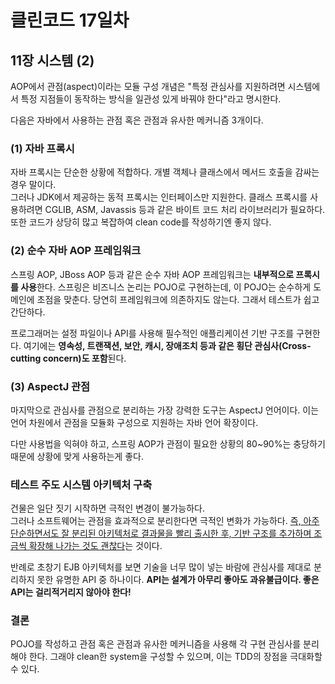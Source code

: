 # 클린코드 17일차

## 11장 시스템 (2)

AOP에서 관점(aspect)이라는 모듈 구성 개념은 "특정 관심사를 지원하려면 시스템에서 특정 지점들이 동작하는 방식을 일관성 있게 바꿔야 한다"라고 명시한다.

다음은 자바에서 사용하는 관점 혹은 관점과 유사한 메커니즘 3개이다.

### (1) 자바 프록시
자바 프록시는 단순한 상황에 적합하다. 개별 객체나 클래스에서 메서드 호출을 감싸는 경우 말이다. <br/>
그러나 JDK에서 제공하는 동적 프록시는 인터페이스만 지원한다. 클래스 프록시를 사용하려면 CGLIB, ASM, Javassis 등과 같은 바이트 코드 처리 라이브러리가 필요하다. <br/>
또한 코드가 상당히 많고 복잡하여 clean code를 작성하기엔 좋지 않다.

### (2) 순수 자바 AOP 프레임워크

스프링 AOP, JBoss AOP 등과 같은 순수 자바 AOP 프레임워크는 **내부적으로 프록시를 사용**한다. 
스프링은 비즈니스 논리는 POJO로 구현하는데, 이 POJO는 순수하게 도메인에 초점을 맞춘다. 당연히 프레임워크에 의존하지도 않는다.
그래서 테스트가 쉽고 간단하다.

프로그래머는 설정 파일이나 API를 사용해 필수적인 애플리케이션 기반 구조를 구현한다. 여기에는 **영속성, 트랜잭션, 보안, 캐시, 장애조치 등과 같은 횡단 관심사(Cross-cutting concern)도 포함**된다.

### (3) AspectJ 관점

마지막으로 관심사를 관점으로 분리하는 가장 강력한 도구는 AspectJ 언어이다. 이는 언어 차원에서 관점을 모듈화 구성으로 지원하는 자바 언어 확장이다. 

다만 사용법을 익혀야 하고, 스프링 AOP가 관점이 필요한 상황의 80~90%는 충당하기 때문에 상황에 맞게 사용하는게 좋다.

### 테스트 주도 시스템 아키텍처 구축

건물은 일단 짓기 시작하면 극적인 변경이 불가능하다. <br/>
그러나 소프트웨어는 관점을 효과적으로 분리한다면 극적인 변화가 가능하다. <u>즉, 아주 단순하면서도 잘 분리된 아키텍처로 결과물을 빨리 출시한 후, 기반 구조를 추가하며 조금씩 확장해 나가는 것도 괜찮다</u>는 것이다.

반례로 초창기 EJB 아키텍처를 보면 기술을 너무 많이 넣는 바람에 관심사를 제대로 분리하지 못한 유명한 API 중 하나이다. 
**API는 설계가 아무리 좋아도 과유불급이다. 좋은 API는 걸리적거리지 않아야 한다!**

### 결론
POJO를 작성하고 관점 혹은 관점과 유사한 메커니즘을 사용해 각 구현 관심사를 분리해야 한다.
그래야 clean한 system을 구성할 수 있으며, 이는 TDD의 장점을 극대화할 수 있다.